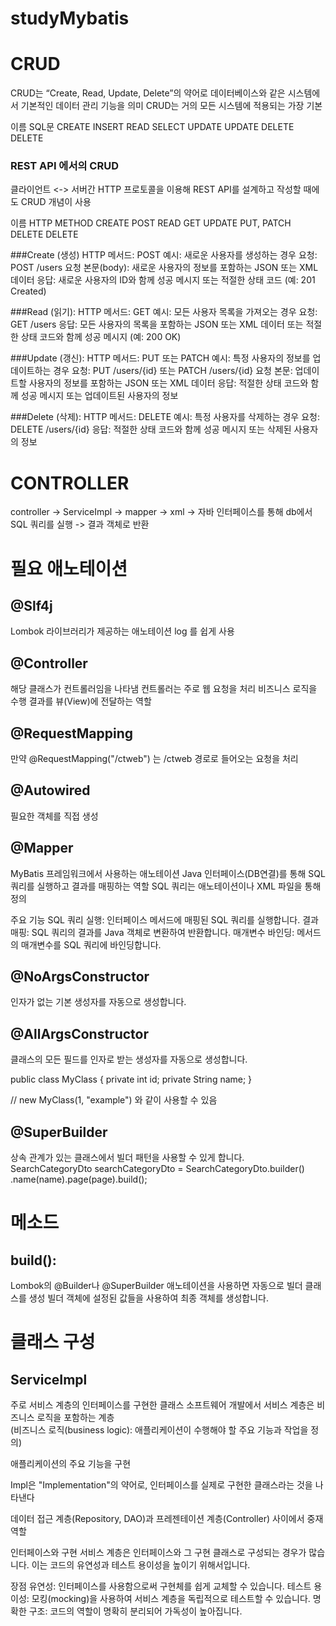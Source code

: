 # studyMybatis

# CRUD
CRUD는 “Create, Read, Update, Delete”의 약어로 데이터베이스와 같은 시스템에서 기본적인 데이터 관리 기능을 의미
CRUD는 거의 모든 시스템에 적용되는 가장 기본

 이름     SQL문
CREATE    INSERT
READ      SELECT
UPDATE    UPDATE
DELETE    DELETE


### REST API 에서의 CRUD

클라이언트 <-> 서버간 HTTP 프로토콜을 이용해 REST API를 설계하고 작성할 때에도 CRUD 개념이 사용

 이름     HTTP METHOD
CREATE    POST
READ      GET
UPDATE    PUT, PATCH
DELETE    DELETE

###Create (생성)
HTTP 메서드: POST
예시: 새로운 사용자를 생성하는 경우
요청: POST /users
요청 본문(body): 새로운 사용자의 정보를 포함하는 JSON 또는 XML 데이터
응답: 새로운 사용자의 ID와 함께 성공 메시지 또는 적절한 상태 코드 (예: 201 Created)


###Read (읽기):
HTTP 메서드: GET
예시: 모든 사용자 목록을 가져오는 경우
요청: GET /users
응답: 모든 사용자의 목록을 포함하는 JSON 또는 XML 데이터 또는 적절한 상태 코드와 함께 성공 메시지 (예: 200 OK)


###Update (갱신):
HTTP 메서드: PUT 또는 PATCH
예시: 특정 사용자의 정보를 업데이트하는 경우
요청: PUT /users/{id} 또는 PATCH /users/{id}
요청 본문: 업데이트할 사용자의 정보를 포함하는 JSON 또는 XML 데이터
응답: 적절한 상태 코드와 함께 성공 메시지 또는 업데이트된 사용자의 정보


###Delete (삭제):
HTTP 메서드: DELETE
예시: 특정 사용자를 삭제하는 경우
요청: DELETE /users/{id}
응답: 적절한 상태 코드와 함께 성공 메시지 또는 삭제된 사용자의 정보



# CONTROLLER 

controller -> ServiceImpl -> mapper -> xml -> 자바 인터페이스를 통해 db에서 SQL 쿼리를 실행 -> 결과 객체로 반환


# 필요 애노테이션

## @Slf4j
Lombok 라이브러리가 제공하는 애노테이션
log 를 쉽게 사용


## @Controller
해당 클래스가 컨트롤러임을 나타냄
컨트롤러는 주로 웹 요청을 처리
비즈니스 로직을 수행
결과를 뷰(View)에 전달하는 역할


## @RequestMapping
만약 @RequestMapping("/ctweb") 는 /ctweb 경로로 들어오는 요청을 처리

## @Autowired
필요한 객체를 직접 생성

## @Mapper
MyBatis 프레임워크에서 사용하는 애노테이션
Java 인터페이스(DB연결)를 통해 SQL 쿼리를 실행하고 결과를 매핑하는 역할
SQL 쿼리는 애노테이션이나 XML 파일을 통해 정의

주요 기능
SQL 쿼리 실행: 인터페이스 메서드에 매핑된 SQL 쿼리를 실행합니다.
결과 매핑: SQL 쿼리의 결과를 Java 객체로 변환하여 반환합니다.
매개변수 바인딩: 메서드의 매개변수를 SQL 쿼리에 바인딩합니다.

## @NoArgsConstructor
인자가 없는 기본 생성자를 자동으로 생성합니다.

## @AllArgsConstructor
클래스의 모든 필드를 인자로 받는 생성자를 자동으로 생성합니다.

public class MyClass {
    private int id;
    private String name;
}

// new MyClass(1, "example") 와 같이 사용할 수 있음

## @SuperBuilder
상속 관계가 있는 클래스에서 빌더 패턴을 사용할 수 있게 합니다.
SearchCategoryDto searchCategoryDto = SearchCategoryDto.builder()
                    .name(name).page(page).build();



# 메소드

## build():
Lombok의 @Builder나 @SuperBuilder 애노테이션을 사용하면 자동으로 빌더 클래스를 생성
빌더 객체에 설정된 값들을 사용하여 최종 객체를 생성합니다.


# 클래스 구성
## ServiceImpl
주로 서비스 계층의 인터페이스를 구현한 클래스
소프트웨어 개발에서 서비스 계층은 비즈니스 로직을 포함하는 계층  
(비즈니스 로직(business logic): 애플리케이션이 수행해야 할 주요 기능과 작업을 정의)

애플리케이션의 주요 기능을 구현

Impl은 "Implementation"의 약어로, 인터페이스를 실제로 구현한 클래스라는 것을 나타낸다

데이터 접근 계층(Repository, DAO)과 프레젠테이션 계층(Controller) 사이에서 중재 역할

인터페이스와 구현
서비스 계층은 인터페이스와 그 구현 클래스로 구성되는 경우가 많습니다. 이는 코드의 유연성과 테스트 용이성을 높이기 위해서입니다.

장점
유연성: 인터페이스를 사용함으로써 구현체를 쉽게 교체할 수 있습니다.
테스트 용이성: 모킹(mocking)을 사용하여 서비스 계층을 독립적으로 테스트할 수 있습니다.
명확한 구조: 코드의 역할이 명확히 분리되어 가독성이 높아집니다.




